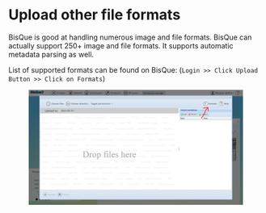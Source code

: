 # Upload other file formats

BisQue is good at handling numerous image and file formats. BisQue can actually support 250+ image and file formats. It supports automatic metadata parsing as well.

List of supported formats can be found on BisQue: (`Login >> Click Upload Button >> Click on Formats`)

<figure><img src="../../../.gitbook/assets/image (14).png" alt=""><figcaption></figcaption></figure>
